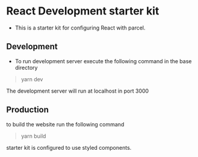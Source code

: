 # React Development starter kit

- This is a starter kit for configuring React with parcel.

## Development

- To run development server execute the following command in the base directory

> yarn dev

The development server will run at localhost in port 3000

## Production

to build the  website run the following command
> yarn build

starter kit is configured to use styled components.